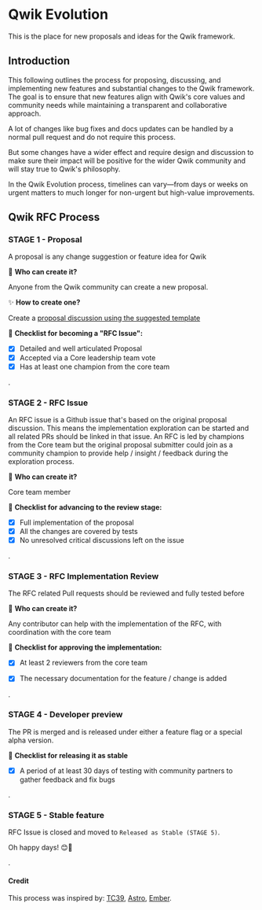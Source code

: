 # Qwik Evolution

This is the place for new proposals and ideas for the Qwik framework. 

## Introduction

This following outlines the process for proposing, discussing, and implementing new features and substantial changes to the Qwik framework. The goal is to ensure that new features align with Qwik's core values and community needs while maintaining a transparent and collaborative approach.

A lot of changes like bug fixes and docs updates can be handled by a normal pull request and do not require this process.

But some changes have a wider effect and require design and discussion to make sure their impact will be positive for the wider Qwik community and will stay true to Qwik's philosophy.

In the Qwik Evolution process, timelines can vary—from days or weeks on urgent matters to much longer for non-urgent but high-value improvements.

## Qwik RFC Process


### STAGE 1 - Proposal 

A proposal is any change suggestion or feature idea for Qwik

🧑 **Who can create it?**

Anyone from the Qwik community can create a new proposal.

✨ **How to create one?**

Create a [proposal discussion using the suggested template](https://github.com/QwikDev/qwik-evolution/discussions/new?category=proposals)

📃 **Checklist for becoming a "RFC Issue":** 

- [x] Detailed and well articulated Proposal
- [x] Accepted via a Core leadership team vote
- [x] Has at least one champion from the core team

.

### STAGE 2 - RFC Issue

An RFC issue is a Github issue that's based on the original proposal discussion.
This means the implementation exploration can be started and all related PRs should be linked in that issue.
An RFC is led by champions from the Core team but the original proposal submitter could join as a community champion to provide help / insight / feedback during the exploration process. 

🧑 **Who can create it?**

Core team member

📃 **Checklist for advancing to the review stage:** 
- [x] Full implementation of the proposal
- [X] All the changes are covered by tests
- [x] No unresolved critical discussions left on the issue

.

### STAGE 3 - RFC Implementation Review

The RFC related Pull requests should be reviewed and fully tested before 

🧑 **Who can create it?**

Any contributor can help with the implementation of the RFC, with coordination with the core team

📃 **Checklist for approving the implementation:** 
- [x] At least 2 reviewers from the core team
- [x] The necessary documentation for the feature / change is added


.

### STAGE 4 - Developer preview

The PR is merged and is released under either a feature flag or a special alpha version.

📃 **Checklist for releasing it as stable** 
- [x] A period of at least 30 days of testing with community partners to gather feedback and fix bugs

.

### STAGE 5 - Stable feature

RFC Issue is closed and moved to `Released as Stable (STAGE 5)`.

Oh happy days! 😊🎉

.

#### Credit

This process was inspired by: [TC39](https://github.com/tc39/proposals), [Astro](https://github.com/withastro/roadmap), [Ember](https://github.com/emberjs/rfcs).
